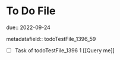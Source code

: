 # To Do File

due:: 2022-09-24

metadatafield:: todoTestFile_1396_59

- [ ] Task of todoTestFile_1396 1 [[Query me]]
